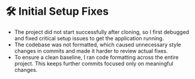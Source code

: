 # 🛠️ Initial Setup Fixes

- The project did not start successfully after cloning, so I first debugged and fixed critical setup issues to get the application running.
- The codebase was not formatted, which caused unnecessary style changes in commits and made it harder to review actual fixes.
- To ensure a clean baseline, I ran code formatting across the entire project. This keeps further commits focused only on meaningful changes.
